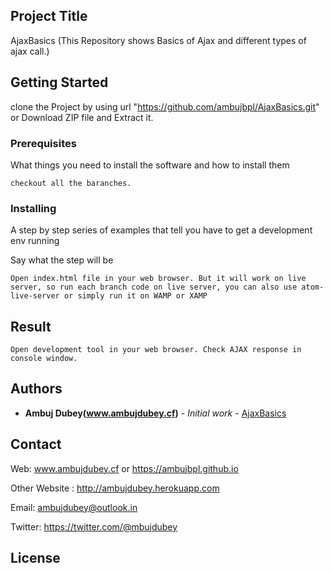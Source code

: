 ## Project Title
AjaxBasics (This Repository shows Basics of Ajax and different types of ajax call.)
## Getting Started

clone the Project by using url "https://github.com/ambujbpl/AjaxBasics.git" or Download ZIP file and  Extract it.   

### Prerequisites

What things you need to install the software and how to install them

```
checkout all the baranches.
```

### Installing

A step by step series of examples that tell you have to get a development env running

Say what the step will be

```
Open index.html file in your web browser. But it will work on live server, so run each branch code on live server, you can also use atom-live-server or simply run it on WAMP or XAMP
```

## Result

```
Open development tool in your web browser. Check AJAX response in console window.  
```

## Authors

* **Ambuj Dubey(www.ambujdubey.cf)** - *Initial work* - [AjaxBasics]( https://github.com/ambujbpl/AjaxBasics)

## Contact

Web: www.ambujdubey.cf or https://ambujbpl.github.io

Other Website : http://ambujdubey.herokuapp.com

Email: ambujdubey@outlook.in

Twitter: https://twitter.com/@mbujdubey

## License
